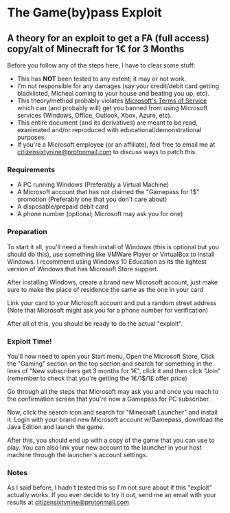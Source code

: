 # The Game(by)pass Exploit

## A theory for an exploit to get a FA (full access) copy/alt of Minecraft for 1€ for 3 Months

Before you follow any of the steps here, I have to clear some stuff:

- This has **NOT** been tested to any extent; it may or not work.
- I'm not responsible for any damages (say your credit/debit card getting blacklisted, Micheal coming to your house and beating you up, etc).
- This theory/method probably violates [Microsoft's Terms of Service](https://www.microsoft.com/en-us/servicesagreement) which can (and probably will) get you banned from using Microsoft services (Windows, Office, Outlook, Xbox, Azure, etc).
- This entire document (and its derivatives) are meant to be read, exanimated and/or reproduced with educational/demonstrational purposes.
- If you're a Microsoft employee (or an affiliate), feel free to email me at citizensixtynine@protonmail.com to discuss ways to patch this.

### Requirements

- A PC running Windows (Preferably a Virtual Machine)
- A Microsoft account that has not claimed the "Gamepass for 1$" promotion (Preferably one that you don't care about)
- A disposable/prepaid debit card 
- A phone number (optional; Microsoft may ask you for one)

### Preparation

To start it all, you'll need a fresh install of Windows (this is optional but you should do this), use something like VMWare Player or VirtualBox to install Windows. I recommend using Windows 10 Education as its the lightest version of Windows that has Microsoft Store support.

After installing Windows, create a brand new Microsoft account, just make sure to make the place of residence the same as the one in your card

Link your card to your Microsoft account and put a random street address (Note that Microsoft might ask you for a phone number for verification)

After all of this, you should be ready to do the actual "exploit".

### Exploit Time!

You'll now need to open your Start menu, Open the Microsoft Store, Click the "Gaming" section on the top section and search for something in the lines of "New subscribers get 3 months for 1€", click it and then click "Join" (remember to check that you're getting the 1€/1$/1£ offer price)

Go through all the steps that Microsoft may ask you and once you reach to the confirmation screen that you're now a Gamepass for PC subscriber.

Now, click the search icon and search for "Minecraft Launcher" and install it. Login with your brand new Microsoft account w/Gamepass, download the Java Edition and launch the game. 

After this, you should end up with a copy of the game that you can use to play. You can also link your new account to the launcher in your host machine through the launcher's account settings.

### Notes

As I said before, I hadn't tested this so I'm not sure about if this "exploit" actually works. If you ever decide to try it out, send me an email with your results at citizensixtynine@protonmail.com



